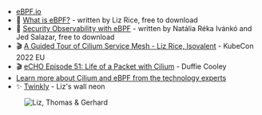 - [eBPF.io](https://ebpf.io/)
- 📘 [What is eBPF?](https://isovalent.com/ebpf/) - written by Liz Rice, free to download
- 📕 [Security Observability with eBPF](https://isovalent.com/ebpf-security/) - written by Natália Réka Ivánkó and Jed Salazar, free to download
- 🎬 [A Guided Tour of Cilium Service Mesh - Liz Rice, Isovalent](https://www.youtube.com/watch?v=e10kDBEsZw4) - KubeCon 2022 EU
- 🎬 [eCHO Episode 51: Life of a Packet with Cilium](https://www.youtube.com/watch?v=0BKU6avwS98) - Duffie Cooley
- [Learn more about Cilium and eBPF from the technology experts](https://isovalent.com/resources/)
- ✨ [Twinkly](https://www.twinkly.com/products/flex-multicolor-2-meter/) - Liz's wall neon

<figure class="richtext-figure richtext-figure--full">
  <img src="https://cdn.changelog.com/shipit/shipit-67--liz-and-thomas.jpg" alt="Liz, Thomas & Gerhard" loading="lazy">
</figure>
